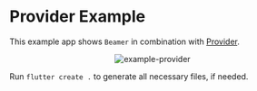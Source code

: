# Provider Example

This example app shows `Beamer` in combination with [Provider](https://pub.dev/packages/provider).

<p align="center">
<img src="https://raw.githubusercontent.com/slovnicki/beamer/master/examples/provider/example-provider.gif" alt="example-provider">
</p>

Run `flutter create .` to generate all necessary files, if needed.